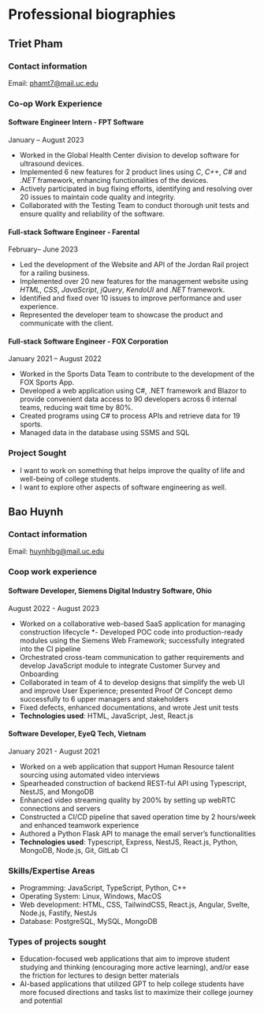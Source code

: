 # Professional biographies

## Triet Pham

### Contact information
Email: phamt7@mail.uc.edu

### Co-op Work Experience
#### Software Engineer Intern - FPT Software
January – August 2023
- Worked in the Global Health Center division to develop software for ultrasound devices. 
- Implemented 6 new features for 2 product lines using *C*, *C++*, *C#* and *.NET* framework, enhancing functionalities of the devices. 
- Actively participated in bug fixing efforts, identifying and resolving over 20 issues to maintain code quality and integrity.
- Collaborated with the Testing Team to conduct thorough unit tests and ensure quality and reliability of the software. 

#### Full-stack Software Engineer - Farental
February– June 2023
- Led the development of the Website and API of the Jordan Rail project for a railing business. 
- Implemented over 20 new features for the management website using *HTML*, *CSS*, *JavaScript*, *jQuery*, *KendoUI* and *.NET* framework. 
- Identified and fixed over 10 issues to improve performance and user experience. 
- Represented the developer team to showcase the product and communicate with the client.

#### Full-stack Software Engineer - FOX Corporation
January 2021 – August 2022
- Worked in the Sports Data Team to contribute to the development of the FOX Sports App.
- Developed a web application using C#, .NET framework and Blazor to provide convenient data access to 90 developers across 6 internal teams, reducing wait time by 80%. 
- Created programs using C# to process APIs and retrieve data for 19 sports. 
- Managed data in the database using SSMS and SQL

### Project Sought
- I want to work on something that helps improve the quality of life and well-being of college students.
- I want to explore other aspects of software engineering as well.


## Bao Huynh

### Contact information
Email: huynhlbg@mail.uc.edu

### Coop work experience

#### Software Developer, Siemens Digital Industry Software, Ohio
August 2022 - August 2023
- Worked on a collaborative web-based SaaS application for managing construction lifecycle
*- Developed POC code into production-ready modules using the Siemens Web Framework; successfully integrated into the CI pipeline
- Orchestrated cross-team communication to gather requirements and develop JavaScript module to integrate Customer Survey and Onboarding
- Collaborated in team of 4 to develop designs that simplify the web UI and improve User Experience; presented Proof Of Concept demo successfully to 6 upper managers and stakeholders
- Fixed defects, enhanced documentations, and wrote Jest unit tests
- **Technologies used**: HTML, JavaScript, Jest, React.js

#### Software Developer, EyeQ Tech, Vietnam
January 2021 - August 2021

- Worked on a web application that support Human Resource talent sourcing using automated video interviews
- Spearheaded construction of backend REST-ful API using Typescript, NestJS, and MongoDB
- Enhanced video streaming quality by 200% by setting up webRTC connections and servers
- Constructed a CI/CD pipeline that saved operation time by 2 hours/week and enhanced teamwork experience
- Authored a Python Flask API to manage the email server’s functionalities
- **Technologies used**: Typescript, Express, NestJS, React.js, Python, MongoDB, Node.js, Git, GitLab CI

### Skills/Expertise Areas
- Programming: JavaScript, TypeScript, Python, C++
- Operating System: Linux, Windows, MacOS
- Web development: HTML, CSS, TailwindCSS, React.js, Angular, Svelte, Node.js, Fastify, NestJs
- Database: PostgreSQL, MySQL, MongoDB

### Types of projects sought
- Education-focused web applications that aim to improve student studying and thinking (encouraging more active learning), and/or ease the friction for lectures to design better materials
- AI-based applications that utilized GPT to help college students have more focused directions and tasks list to maximize their college journey and potential

